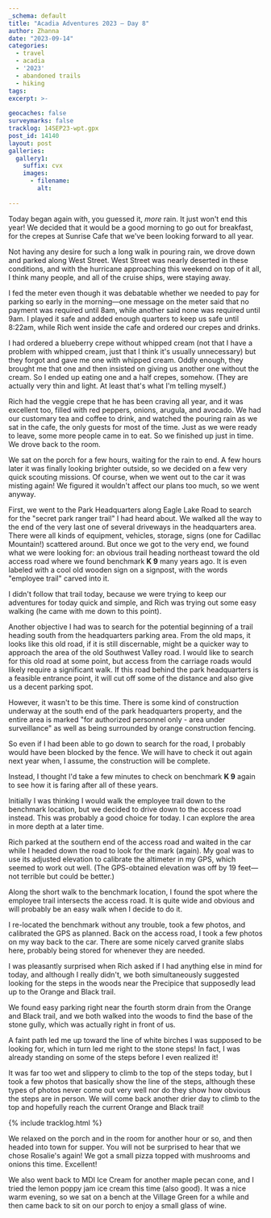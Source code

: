 ```yaml
---
_schema: default
title: "Acadia Adventures 2023 – Day 8"
author: Zhanna
date: "2023-09-14"
categories: 
  - travel
  - acadia
  - '2023'
  - abandoned trails
  - hiking
tags:
excerpt: >-
  
geocaches: false
surveymarks: false
tracklog: 14SEP23-wpt.gpx
post_id: 14140
layout: post
galleries:
  gallery1:
    suffix: cvx
    images:
      - filename: 
        alt:
      
---
```


<!-- ## Orange and Black? Brunnow or any of the other nearby trails, trailbuilders? -->

Today began again with, you guessed it, _more_ rain. It just won't end this year! We decided that it would be a good morning to go out for breakfast, for the crepes at Sunrise Cafe that we've been looking forward to all year. 

Not having any desire for such a long walk in pouring rain, we drove down and parked along West Street. West Street was nearly deserted in these conditions, and with the hurricane approaching this weekend on top of it all, I think many people, and all of the cruise ships, were staying away.  

I fed the meter even though it was debatable whether we needed to pay for parking so early in the morning—one message on the meter said that no payment was required until 8am, while another said none was required until 9am. I played it safe and added enough quarters to keep us safe until 8:22am, while Rich went inside the cafe and ordered our crepes and drinks.

I had ordered a blueberry crepe without whipped cream (not that I have a problem with whipped cream, just that I think it's usually unnecessary) but they forgot and gave me one with whipped cream. Oddly enough, they brought me that one and then insisted on giving us another one without the cream. So I ended up eating one and a half crepes, somehow. (They are actually very thin and light. At least that's what I'm telling myself.)  

Rich had the veggie crepe that he has been craving all year, and it was excellent too, filled with red peppers, onions, arugula, and avocado. We had our customary tea and coffee to drink, and watched the pouring rain as we sat in the cafe, the only guests for most of the time. Just as we were ready to leave, some more people came in to eat. So we finished up just in time. We drove back to the room.

We sat on the porch for a few hours, waiting for the rain to end. A few hours later it was finally looking brighter outside, so we decided on a few very quick scouting missions. Of course, when we went out to the car it was misting again! We figured it wouldn't affect our plans too much, so we went anyway.

First, we went to the Park Headquarters along Eagle Lake Road to search for the "secret park ranger trail" I had heard about. We walked all the way to the end of the very last one of several driveways in the headquarters area. There were all kinds of equipment, vehicles, storage, signs (one for Cadillac Mountain!) scattered around. But once we got to the very end, we found what we were looking for: an obvious trail heading northeast toward the old access road where we found benchmark **K 9** many years ago. It is even labeled with a cool old wooden sign on a signpost, with the words "employee trail" carved into it. 

I didn't follow that trail today, because we were trying to keep our adventures for today quick and simple, and Rich was trying out some easy walking (he came with me down to this point).

Another objective I had was to search for the potential beginning of a trail heading south from the headquarters parking area. From the old maps, it looks like this old road, if it is still discernable, might be a quicker way to approach the area of the old Southwest Valley road.  I would like to search for this old road at some point, but access from the carriage roads would likely require a significant walk. If this road behind the park headquarters is a feasible entrance point, it will cut off some of the distance and also give us a decent parking spot.

However, it wasn't to be this time. There is some kind of construction underway at the south end of the park headquarters property, and the entire area is marked "for authorized personnel only - area under surveillance" as well as being surrounded by orange construction fencing. 

So even if I had been able to go down to search for the road, I probably would have been blocked by the fence. We will have to check it out again next year when, I assume, the construction will be complete.

Instead, I thought I'd take a few minutes to check on benchmark **K 9** again to see how it is faring after all of these years.

Initially I was thinking I would walk the employee trail down to the benchmark location, but we decided to drive down to the access road instead. This was probably a good choice for today. I can explore the area in more depth at a later time.

Rich parked at the southern end of the access road and waited in the car while I headed down the road to look for the mark (again). My goal was to use its adjusted elevation to calibrate the altimeter in my GPS, which seemed to work out well. (The GPS-obtained elevation was off by 19 feet—not terrible but could be better.) 

Along the short walk to the benchmark location, I found the spot where the employee trail intersects the access road. It is quite wide and obvious and will probably be an easy walk when I decide to do it. 

I re-located the benchmark without any trouble, took a few photos, and calibrated the GPS as planned. Back on the access road, I took a few photos on my way back to the car. There are some nicely carved granite slabs here, probably being stored for whenever they are needed.

I was pleasantly surprised when Rich asked if I had anything else in mind for today, and although I really didn't, we both simultaneously suggested looking for the steps in the woods near the Precipice that supposedly lead up to the Orange and Black trail. 

We found easy parking right near the fourth storm drain from the Orange and Black trail, and we both walked into the woods to find the base of the stone gully, which was actually right in front of us. 

A faint path led me up toward the line of white birches I was supposed to be looking for, which in turn led me right to the stone steps! In fact, I was already standing on some of the steps before I even realized it! 

It was far too wet and slippery to climb to the top of the steps today, but I took a few photos that basically show the line of the steps, although these types of photos never come out very well nor do they show how obvious the steps are in person. We will come back another drier day to climb to the top and hopefully reach the current Orange and Black trail!

{% include tracklog.html %}

We relaxed on the porch and in the room for another hour or so, and then headed into town for supper. You will not be surprised to hear that we chose Rosalie's again! We got a small pizza topped with mushrooms and onions this time. Excellent! 

We also went back to MDI Ice Cream for another maple pecan cone, and I tried the lemon poppy jam ice cream this time (also good). It was a nice warm evening, so we sat on a bench at the Village Green for a while and then came back to sit on our porch to enjoy a small glass of wine.
